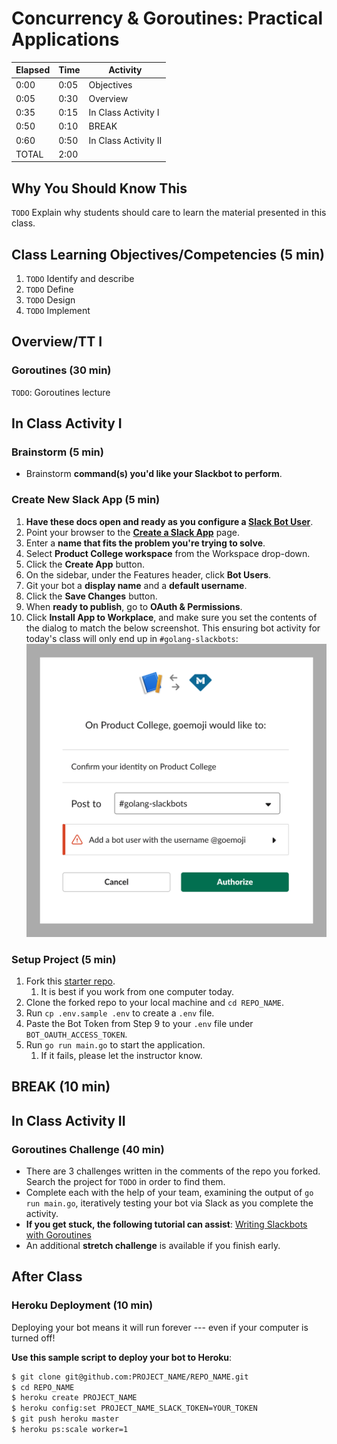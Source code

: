 # Concurrency & Goroutines: Practical Applications

| **Elapsed** | **Time**  | **Activity**              |
| ----------- | --------- | ------------------------- |
| 0:00        | 0:05      | Objectives                |
| 0:05        | 0:30      | Overview                  |
| 0:35        | 0:15      | In Class Activity I       |
| 0:50        | 0:10      | BREAK                     |
| 0:60        | 0:50      | In Class Activity II      |
| TOTAL       | 2:00      |                           |

## Why You Should Know This

`TODO` Explain why students should care to learn the material presented in this class.

## Class Learning Objectives/Competencies (5 min)

1. `TODO` Identify and describe
2. `TODO` Define
3. `TODO` Design
4. `TODO` Implement

## Overview/TT I

### Goroutines (30 min)

`TODO`: Goroutines lecture

## In Class Activity I

### Brainstorm (5 min)


* Brainstorm **command(s) you'd like your Slackbot to perform**.

### Create New Slack App (5 min)

1. **Have these docs open and ready as you configure a [Slack Bot User](https://api.slack.com/bot-users)**.
2. Point your browser to the **[Create a Slack App]((https://api.slack.com/apps?new_app=1))** page.
3. Enter a **name that fits the problem you're trying to solve**.
4. Select **Product College workspace** from the Workspace drop-down.
5. Click the **Create App** button.
6. On the sidebar, under the Features header, click **Bot Users**.
7. Git your bot a **display name** and a **default username**.
8. Click the **Save Changes** button.
9. When **ready to publish**, go to **OAuth & Permissions**.
10. Click **Install App to Workplace**, and make sure you set the contents of the  dialog to match the below screenshot. This ensuring bot activity for today's class will only end up in `#golang-slackbots`:
![](img/oauth-enable.png)

### Setup Project (5 min)

1. Fork this [starter repo](https://github.com/droxey/goslackit).
   1. It is best if you work from one computer today.
2. Clone the forked repo to your local machine and `cd REPO_NAME`.
3. Run `cp .env.sample .env` to create a `.env` file.
4. Paste the Bot Token from Step 9 to your `.env` file under `BOT_OAUTH_ACCESS_TOKEN`.
5. Run `go run main.go` to start the application.
   1. If it fails, please let the instructor know.

## BREAK (10 min)

## In Class Activity II

### Goroutines Challenge (40 min)

* There are 3 challenges written in the comments of the repo you forked. Search the project for `TODO` in order to find them.
* Complete each with the help of your team, examining the output of `go run main.go`, iteratively testing your bot via Slack as you complete the activity.
* **If you get stuck, the following tutorial can assist**: [Writing Slackbots with Goroutines](https://x-team.com/blog/writing-slackbots-with-goroutines/)
* An additional **stretch challenge** is available if you finish early.

## After Class

### Heroku Deployment (10 min)

Deploying your bot means it will run forever --- even if your computer is turned off!

**Use this sample script to deploy your bot to Heroku**:

```bash
$ git clone git@github.com:PROJECT_NAME/REPO_NAME.git
$ cd REPO_NAME
$ heroku create PROJECT_NAME
$ heroku config:set PROJECT_NAME_SLACK_TOKEN=YOUR_TOKEN
$ git push heroku master
$ heroku ps:scale worker=1
```
